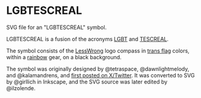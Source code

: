# LGBTESCREAL

SVG file for an "LGBTESCREAL" symbol.

LGBTESCREAL is a fusion of the acronyms [LGBT](https://en.wikipedia.org/wiki/LGBTQ) and [TESCREAL](https://en.wikipedia.org/wiki/TESCREAL).

The symbol consists of the [LessWrong](https://www.lesswrong.com/) logo compass in [trans flag](https://en.wikipedia.org/wiki/Transgender_flag) colors, within a [rainbow](https://en.wikipedia.org/wiki/Rainbow_flag_(LGBTQ)) gear, on a black background.

The symbol was originally designed by @tetraspace, @dawnlightmelody, and @kalamandrens, and [first posted on X/Twitter](https://x.com/kalamandrens/status/1800307999283753278). It was converted to SVG by @girllich in Inkscape, and the SVG source was later edited by @ilzolende.
